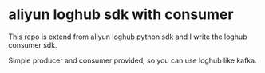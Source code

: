 # aliyun loghub sdk with consumer

This repo is extend from aliyun loghub python sdk and I write the loghub consumer sdk.

Simple producer and consumer provided, so you can use loghub like kafka.
